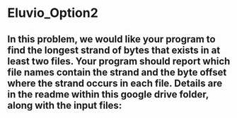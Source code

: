 # Eluvio_Option2

## In this problem, we would like your program to find the longest strand of bytes that exists in at least two files. Your program should report which file names contain the strand and the byte offset where the strand occurs in each file. Details are in the readme within this google drive folder, along with the input files:
